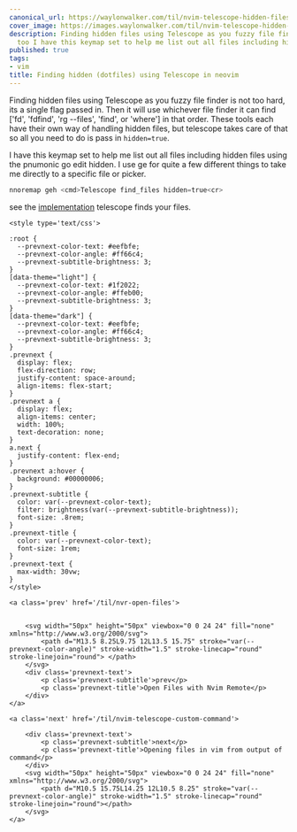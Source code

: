```yaml
---
canonical_url: https://waylonwalker.com/til/nvim-telescope-hidden-files/
cover_image: https://images.waylonwalker.com/til/nvim-telescope-hidden-files.png
description: Finding hidden files using Telescope as you fuzzy file finder is not
  too I have this keymap set to help me list out all files including hidden see the
published: true
tags:
- vim
title: Finding hidden (dotfiles) using Telescope in neovim
---
```


Finding hidden files using Telescope as you fuzzy file finder is not too hard, its a single flag passed in.  Then it will use whichever file finder it can find ['fd', 'fdfind', 'rg --files', 'find', or 'where'] in that order.  These tools each have their own way of handling hidden files, but telescope takes care of that so all you need to do is pass in
`hidden=true`.

I have this keymap set to help me list out all files including hidden files using the pnumonic go edit hidden.  I use ge for quite a few different things to take me directly to a specific file or picker.

``` python
nnoremap geh <cmd>Telescope find_files hidden=true<cr>
```


see the [implementation](https://github.com/nvim-telescope/telescope.nvim/blob/82e3cc322ad87b262aef092cb7475e769740e83a/lua/telescope/builtin/files.lua#L167-L184) telescope finds your files.
<div class='prevnext'>

    <style type='text/css'>

    :root {
      --prevnext-color-text: #eefbfe;
      --prevnext-color-angle: #ff66c4;
      --prevnext-subtitle-brightness: 3;
    }
    [data-theme="light"] {
      --prevnext-color-text: #1f2022;
      --prevnext-color-angle: #ffeb00;
      --prevnext-subtitle-brightness: 3;
    }
    [data-theme="dark"] {
      --prevnext-color-text: #eefbfe;
      --prevnext-color-angle: #ff66c4;
      --prevnext-subtitle-brightness: 3;
    }
    .prevnext {
      display: flex;
      flex-direction: row;
      justify-content: space-around;
      align-items: flex-start;
    }
    .prevnext a {
      display: flex;
      align-items: center;
      width: 100%;
      text-decoration: none;
    }
    a.next {
      justify-content: flex-end;
    }
    .prevnext a:hover {
      background: #00000006;
    }
    .prevnext-subtitle {
      color: var(--prevnext-color-text);
      filter: brightness(var(--prevnext-subtitle-brightness));
      font-size: .8rem;
    }
    .prevnext-title {
      color: var(--prevnext-color-text);
      font-size: 1rem;
    }
    .prevnext-text {
      max-width: 30vw;
    }
    </style>
    
    <a class='prev' href='/til/nvr-open-files'>
    

        <svg width="50px" height="50px" viewbox="0 0 24 24" fill="none" xmlns="http://www.w3.org/2000/svg">
            <path d="M13.5 8.25L9.75 12L13.5 15.75" stroke="var(--prevnext-color-angle)" stroke-width="1.5" stroke-linecap="round" stroke-linejoin="round"> </path>
        </svg>
        <div class='prevnext-text'>
            <p class='prevnext-subtitle'>prev</p>
            <p class='prevnext-title'>Open Files with Nvim Remote</p>
        </div>
    </a>
    
    <a class='next' href='/til/nvim-telescope-custom-command'>
    
        <div class='prevnext-text'>
            <p class='prevnext-subtitle'>next</p>
            <p class='prevnext-title'>Opening files in vim from output of command</p>
        </div>
        <svg width="50px" height="50px" viewbox="0 0 24 24" fill="none" xmlns="http://www.w3.org/2000/svg">
            <path d="M10.5 15.75L14.25 12L10.5 8.25" stroke="var(--prevnext-color-angle)" stroke-width="1.5" stroke-linecap="round" stroke-linejoin="round"></path>
        </svg>
    </a>
  </div>